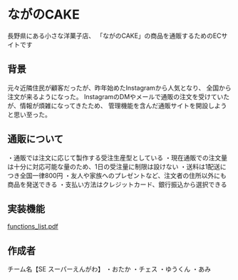 # ながのCAKE
  長野県にある小さな洋菓子店、
  「ながのCAKE」の商品を通販するためのECサイトです

## 背景
  元々近隣住民が顧客だったが、昨年始めたInstagramから人気となり、
  全国から注文が来るようになった。
  InstagramのDMやメールで通販の注文を受けていたが、情報が煩雑になってきたため、
  管理機能を含んだ通販サイトを開設しようと思い至った。

## 通販について
  ・通販では注文に応じて製作する受注生産型としている
  ・現在通販での注文量は十分に対応可能な量のため、1日の受注量に制限は設けない
  ・送料は1配送につき全国一律800円
  ・友人や家族へのプレゼントなど、注文者の住所以外にも商品を発送できる
  ・支払い方法はクレジットカード、銀行振込から選択できる

## 実装機能
  [functions_list.pdf](https://github.com/SE-super-engawa/nagano/files/5792515/functions_list.pdf)


## 作成者
  チーム名【SE スーパーえんがわ】
  ・おたか
  ・チェス
  ・ゆうくん
  ・あみ
